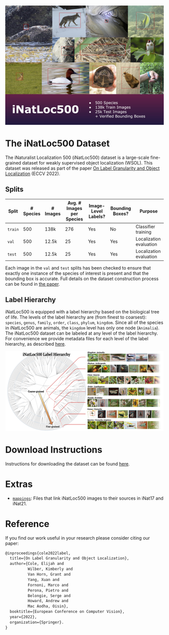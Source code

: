 ![Banner](assets/banner.jpg)

# The iNatLoc500 Dataset
The iNaturalist Localization 500 (iNatLoc500) dataset is a large-scale fine-grained dataset for weakly supervised object localization (WSOL). This dataset was released as part of the paper [On Label Granularity and Object Localization](https://arxiv.org/abs/2207.10225) (ECCV 2022).

## Splits

Split | # Species | # Images | Avg. # Images per Species | Image-Level Labels? | Bounding Boxes? | Purpose
--- | --- | --- | --- | --- | --- | ---
`train` | 500 | 138k | 276 | Yes | No | Classifier training
`val` | 500 | 12.5k | 25 | Yes | Yes | Localization evaluation
`test` | 500 | 12.5k | 25 | Yes | Yes | Localization evaluation

Each image in the `val` and `test` splits has been checked to ensure that exactly one instance of the species of interest is present and that the bounding box is accurate. Full details on the dataset construction process can be found in [the paper](https://arxiv.org/abs/2207.10225). 

## Label Hierarchy

iNatLoc500 is equipped with a label hierarchy based on the biological tree of life. The levels of the label hierarchy are (from finest to coarsest): `species`, `genus`, `family`, `order`, `class`, `phylum`, `kingdom`. Since all of the species in iNatLoc500 are animals, the `kingdom` level has only one node (`Animalia`). The iNatLoc500 dataset can be labeled at any level of the label hierarchy. For convenience we provide metadata files for each level of the label hierarchy, as described [here](dataset/README.md).

![iNatLoc500 Label Hierarchy](assets/inatloc500_label_hierarchy.jpg)

# Download Instructions
Instructions for downloading the dataset can be found [here](dataset/README.md). 

# Extras
* [`mappings`](dataset/README.md): Files that link iNatLoc500 images to their sources in iNat17 and iNat21. 

# Reference
If you find our work useful in your research please consider citing our paper:  

```latex
@inproceedings{cole2022label,
  title={On Label Granularity and Object Localization},
  author={Cole, Elijah and 
          Wilber, Kimberly and 
          Van Horn, Grant and 
          Yang, Xuan and 
          Fornoni, Marco and 
          Perona, Pietro and 
          Belongie, Serge and 
          Howard, Andrew and 
          Mac Aodha, Oisin},
  booktitle={European Conference on Computer Vision},
  year={2022},
  organization={Springer}.
}
```
